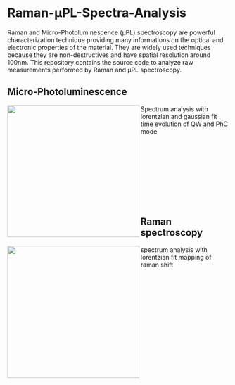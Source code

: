 # Raman-μPL-Spectra-Analysis

Raman and Micro-Photoluminescence (μPL) spectroscopy are powerful characterization technique providing many informations on the optical and electronic properties of the material. They are widely used techniques because they are non-destructives and have spatial resolution around 100nm. This repository contains the source code to analyze raw measurements performed by Raman and μPL spectroscopy.

## Micro-Photoluminescence
<img align="left" src="https://raw.githubusercontent.com/Aurelien-Pelissier/Raman-uPL-Spectra-Analysis/master/img/PL.png" width=300>

Spectrum analysis with lorentzian and gaussian fit 
time evolution of QW and PhC mode
  

&nbsp;


&nbsp;


&nbsp;


&nbsp;


&nbsp;


## Raman spectroscopy
<img align="left" src="https://raw.githubusercontent.com/Aurelien-Pelissier/Raman-uPL-Spectra-Analysis/master/img/Raman.png" width=300>
spectrum analysis with lorentzian fit
mapping of raman shift
